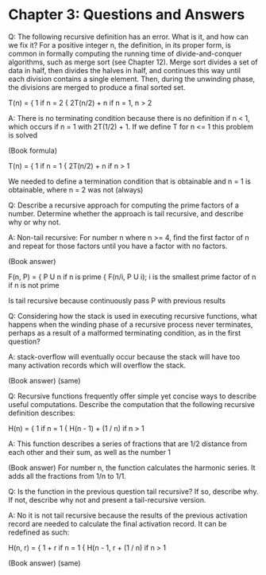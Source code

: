 # Chapter 3: Questions and Answers
Q: The following recursive definition has an error. What is it, and how can we fix it? For
a positive integer n, the definition, in its proper form, is common in formally computing the
running time of divide-and-conquer algorithms, such as merge sort (see Chapter 12). Merge
sort divides a set of data in half, then divides the halves in half, and continues this way
until each division contains a single element. Then, during the unwinding phase, the
divisions are merged to produce a final sorted set.

T(n) = { 1    	     	if n = 2
       { 2T(n/2) + n	if n = 1, n > 2

A: There is no terminating condition because there is no definition if n < 1, which occurs if
n = 1 with 2T(1/2) + 1. If we define T for n <= 1 this problem is solved

(Book formula)

T(n) = { 1		if n = 1
       { 2T(n/2) + n 	if n > 1

We needed to define a termination condition that is obtainable and n = 1 is obtainable, where
n = 2 was not (always)



Q: Describe a recursive approach for computing the prime factors of a number. Determine whether
the approach is tail recursive, and describe why or why not.

A: Non-tail recursive:
For number n where n >= 4, find the first factor of n and repeat for those factors until you
have a factor with no factors.

(Book answer)

F(n, P) = { P U n						if n is prime
     	  { F(n/i, P U i); i is the smallest prime factor of n	if n is not prime

Is tail recursive because continuously pass P with previous results



Q: Considering how the stack is used in executing recursive functions, what happens when
the winding phase of a recursive process never terminates, perhaps as a result of a
malformed terminating condition, as in the first question?

A: stack-overflow will eventually occur because the stack will have too many activation records
which will overflow the stack.

(Book answer) (same)



Q: Recursive functions frequently offer simple yet concise ways to describe useful computations.
Describe the computation that the following recursive definition describes:

H(n) = { 1   		      if n = 1
       { H(n - 1) + (1 / n)   if n > 1

A: This function describes a series of fractions that are 1/2 distance from each other and their
sum, as well as the number 1

(Book answer) For number n, the function calculates the harmonic series. It adds all the
fractions from 1/n to 1/1.



Q: Is the function in the previous question tail recursive? If so, describe why. If not,
describe why not and present a tail-recursive version.

A: No it is not tail recursive because the results of the previous activation record are
needed to calculate the final activation record. It can be redefined as such:

H(n, r) = { 1 + r   	      		 if n = 1
     	  { H(n - 1, r + (1 / n)	 if n > 1

(Book answer) (same)